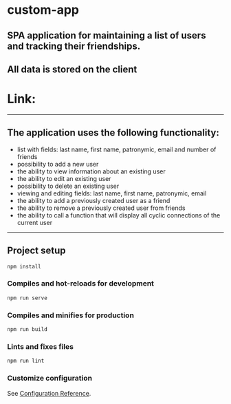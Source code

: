 # custom-app


## SPA application for maintaining a list of users and tracking their friendships. 
## All data is stored on the client
# Link:  
----------------------------------------------------------------------------------
## The application uses the following functionality:
- list with fields: last name, first name, patronymic, email and number of friends
- possibility to add a new user
- the ability to view information about an existing user
- the ability to edit an existing user
- possibility to delete an existing user
- viewing and editing fields: last name, first name, patronymic, email
- the ability to add a previously created user as a friend
- the ability to remove a previously created user from friends
- the ability to call a function that will display all cyclic connections of the current user
-----------------------------------------------------------------------------------------------

## Project setup
```
npm install
```

### Compiles and hot-reloads for development
```
npm run serve
```

### Compiles and minifies for production
```
npm run build
```

### Lints and fixes files
```
npm run lint
```

### Customize configuration
See [Configuration Reference](https://cli.vuejs.org/config/).
